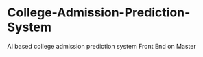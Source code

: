 # College-Admission-Prediction-System
AI based college admission prediction system
Front End on Master

